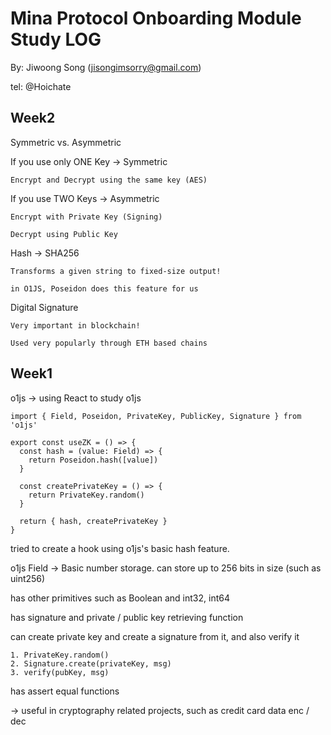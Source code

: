# Mina Protocol Onboarding Module Study LOG

By: Jiwoong Song (jisongimsorry@gmail.com)

tel: @Hoichate

## Week2

Symmetric vs. Asymmetric

If you use only ONE Key -> Symmetric

    Encrypt and Decrypt using the same key (AES)

If you use TWO Keys -> Asymmetric

    Encrypt with Private Key (Signing)

    Decrypt using Public Key

Hash -> SHA256

    Transforms a given string to fixed-size output!

    in O1JS, Poseidon does this feature for us

Digital Signature

    Very important in blockchain!

    Used very popularly through ETH based chains

## Week1

o1js -> using React to study o1js

```
import { Field, Poseidon, PrivateKey, PublicKey, Signature } from 'o1js'

export const useZK = () => {
  const hash = (value: Field) => {
    return Poseidon.hash([value])
  }

  const createPrivateKey = () => {
    return PrivateKey.random()
  }

  return { hash, createPrivateKey }
}
```

tried to create a hook using o1js's basic hash feature.

o1js Field -> Basic number storage. can store up to 256 bits in size (such as uint256)

has other primitives such as Boolean and int32, int64

has signature and private / public key retrieving function

can create private key and create a signature from it, and also verify it

```
1. PrivateKey.random()
2. Signature.create(privateKey, msg)
3. verify(pubKey, msg)
```

has assert equal functions

-> useful in cryptography related projects, such as credit card data enc / dec

